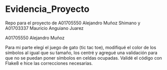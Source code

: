 # Evidencia_Proyecto
Repo para el proyecto de A01705550 Alejandro Muñoz Shimano y A01703337 Mauricio Anguiano Juarez

A01705550 Alejandro Muñoz

Para mi parte elegí el juego de gato (tic tac toe), modifiqué el color de los símbolos al igual que su tamaño, los centré y agregué una validación para que no se puedan poner símbolos en celdas ocupadas. Validé el código con Flake8 e hice las correcciones necesarias.
